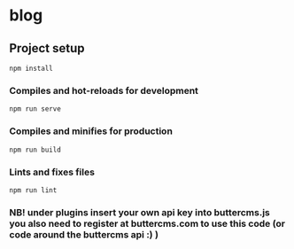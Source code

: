# blog

## Project setup
```
npm install
```

### Compiles and hot-reloads for development
```
npm run serve
```

### Compiles and minifies for production
```
npm run build
```

### Lints and fixes files
```
npm run lint
```

### NB! under plugins insert your own api key into buttercms.js you also need to register at buttercms.com to use this code (or code around the buttercms api :) )